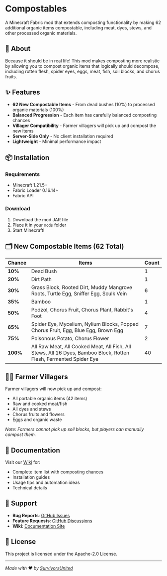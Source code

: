# Compostables

A Minecraft Fabric mod that extends composting functionality by making 62 additional organic items compostable, including meat, dyes, stews, and other processed organic materials.

## 🌱 About

Because it should be in real life! This mod makes composting more realistic by allowing you to compost organic items that logically should decompose, including rotten flesh, spider eyes, eggs, meat, fish, soil blocks, and chorus fruits.

## ✨ Features

- **62 New Compostable Items** - From dead bushes (10%) to processed organic materials (100%)
- **Balanced Progression** - Each item has carefully balanced composting chances
- **Villager Compatibility** - Farmer villagers will pick up and compost the new items
- **Server-Side Only** - No client installation required
- **Lightweight** - Minimal performance impact

## 📦 Installation

### Requirements
- Minecraft 1.21.5+
- Fabric Loader 0.16.14+
- Fabric API

### Download
1. Download the mod JAR file
2. Place it in your `mods` folder
3. Start Minecraft!

## 🗂️ New Compostable Items (62 Total)

| Chance | Items | Count |
|--------|--------|----------|
| **10%** | Dead Bush | 1 |
| **20%** | Dirt Path | 1 |
| **30%** | Grass Block, Rooted Dirt, Muddy Mangrove Roots, Turtle Egg, Sniffer Egg, Sculk Vein | 6 |
| **35%** | Bamboo | 1 |
| **50%** | Podzol, Chorus Fruit, Chorus Plant, Rabbit's Foot | 4 |
| **65%** | Spider Eye, Mycelium, Nylium Blocks, Popped Chorus Fruit, Egg, Blue Egg, Brown Egg | 7 |
| **75%** | Poisonous Potato, Chorus Flower | 2 |
| **100%** | All Raw Meat, All Cooked Meat, All Fish, All Stews, All 16 Dyes, Bamboo Block, Rotten Flesh, Fermented Spider Eye | 40 |

## 🧑‍🌾 Farmer Villagers

Farmer villagers will now pick up and compost:
- All portable organic items (42 items)
- Raw and cooked meat/fish
- All dyes and stews
- Chorus fruits and flowers
- Eggs and organic waste

*Note: Farmers cannot pick up soil blocks, but players can manually compost them.*

## 📖 Documentation

Visit our [Wiki](https://survivorsunited.github.io/mods-su-compostables/docs/intro) for:
- Complete item list with composting chances
- Installation guides
- Usage tips and automation ideas
- Technical details

## 🤝 Support

- **Bug Reports**: [GitHub Issues](https://github.com/survivorsunited/mods-su-compostables/issues)
- **Feature Requests**: [GitHub Discussions](https://github.com/survivorsunited/mods-su-compostables/discussions)
- **Wiki**: [Documentation Site](https://survivorsunited.github.io/mods-su-compostables/docs/intro)

## 📄 License

This project is licensed under the Apache-2.0 License.

---

*Made with ❤️ by [SurvivorsUnited](https://github.com/survivorsunited)*